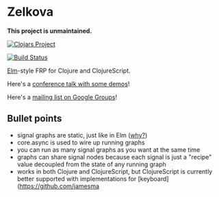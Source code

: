 # Zelkova

**This project is unmaintained.**

[![Clojars Project](http://clojars.org/jamesmacaulay/zelkova/latest-version.svg)](http://clojars.org/jamesmacaulay/zelkova)

[![Build Status](https://travis-ci.org/jamesmacaulay/zelkova.svg)](https://travis-ci.org/jamesmacaulay/zelkova)

[Elm](http://elm-lang.org/)-style FRP for Clojure and ClojureScript.

Here's a [conference talk with some demos](https://www.youtube.com/watch?v=rOKOCAkHNYw)!

Here's a [mailing list on Google Groups](https://groups.google.com/d/forum/zelkova-frp)!

## Bullet points

* signal graphs are static, just like in Elm ([why?](https://www.youtube.com/watch?v=Agu6jipKfYw))
* core.async is used to wire up running graphs
* you can run as many signal graphs as you want at the same time
* graphs can share signal nodes because each signal is just a "recipe" value decoupled from the state of any running graph
* works in both Clojure and ClojureScript, but ClojureScript is currently better supported with implementations for [keyboard](https://github.com/jamesma